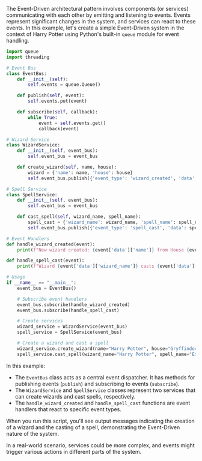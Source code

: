 
The Event-Driven architectural pattern involves components (or services) communicating with each other by emitting and listening to events. Events represent significant changes in the system, and services can react to these events. In this example, let's create a simple Event-Driven system in the context of Harry Potter using Python's built-in `queue` module for event handling.

```python
import queue
import threading

# Event Bus
class EventBus:
    def __init__(self):
        self.events = queue.Queue()

    def publish(self, event):
        self.events.put(event)

    def subscribe(self, callback):
        while True:
            event = self.events.get()
            callback(event)

# Wizard Service
class WizardService:
    def __init__(self, event_bus):
        self.event_bus = event_bus

    def create_wizard(self, name, house):
        wizard = {'name': name, 'house': house}
        self.event_bus.publish({'event_type': 'wizard_created', 'data': wizard})

# Spell Service
class SpellService:
    def __init__(self, event_bus):
        self.event_bus = event_bus

    def cast_spell(self, wizard_name, spell_name):
        spell_cast = {'wizard_name': wizard_name, 'spell_name': spell_name}
        self.event_bus.publish({'event_type': 'spell_cast', 'data': spell_cast})

# Event Handlers
def handle_wizard_created(event):
    print(f"New wizard created: {event['data']['name']} from House {event['data']['house']}")

def handle_spell_cast(event):
    print(f"Wizard {event['data']['wizard_name']} casts {event['data']['spell_name']}!")

# Usage
if __name__ == "__main__":
    event_bus = EventBus()

    # Subscribe event handlers
    event_bus.subscribe(handle_wizard_created)
    event_bus.subscribe(handle_spell_cast)

    # Create services
    wizard_service = WizardService(event_bus)
    spell_service = SpellService(event_bus)

    # Create a wizard and cast a spell
    wizard_service.create_wizard(name="Harry Potter", house="Gryffindor")
    spell_service.cast_spell(wizard_name="Harry Potter", spell_name="Expelliarmus")

```

In this example:

- The `EventBus` class acts as a central event dispatcher. It has methods for publishing events (`publish`) and subscribing to events (`subscribe`).
- The `WizardService` and `SpellService` classes represent two services that can create wizards and cast spells, respectively.
- The `handle_wizard_created` and `handle_spell_cast` functions are event handlers that react to specific event types.

When you run this script, you'll see output messages indicating the creation of a wizard and the casting of a spell, demonstrating the Event-Driven nature of the system. 

In a real-world scenario, services could be more complex, and events might trigger various actions in different parts of the system.